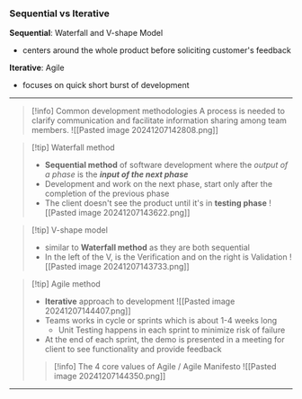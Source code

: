 ### Sequential vs Iterative
__Sequential__: Waterfall and V-shape Model
- centers around the whole product before soliciting customer's feedback

__Iterative__: Agile
- focuses on quick short burst of development

---

> [!info] Common development methodologies
> A process is needed to clarify communication and facilitate information sharing among team members.
> ![[Pasted image 20241207142808.png]]

> [!tip] Waterfall method
> - __Sequential method__ of software development where the _output of a phase_ is the ___input of the next phase___
> - Development and work on the next phase, start only after the completion of the previous phase
> - The client doesn't see the product until it's in __testing phase__
> ![[Pasted image 20241207143622.png]]

> [!tip] V-shape model
> - similar to __Waterfall method__  as they are both sequential
> - In the left of the V, is the Verification and on the right is Validation
> ![[Pasted image 20241207143733.png]]

> [!tip] Agile method
> - __Iterative__ approach to development
> ![[Pasted image 20241207144407.png]]
> - Teams works in cycle or sprints which is about 1-4 weeks long
> 	- Unit Testing happens in each sprint to minimize risk of failure
> - At the end of each sprint, the demo is presented in a meeting for client to see functionality and provide feedback
> 
>> [!info] The 4 core values of Agile / Agile Manifesto
>> ![[Pasted image 20241207144350.png]]

---

